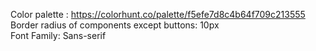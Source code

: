 Color palette : https://colorhunt.co/palette/f5efe7d8c4b64f709c213555 <br />
Border radius of components except buttons: 10px <br />
Font Family: Sans-serif <br />